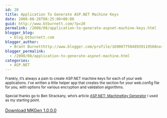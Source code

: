 ```yaml
---
id: 20
title: Application To Generate ASP.NET Machine Keys
date: 2008-08-26T08:25:00+00:00
guid: http://www.btburnett.com/?p=20
permalink: /2008/08/application-to-generate-aspnet-machine-keys.html
blogger_blog:
  - blog.btburnett.com
blogger_author:
  - Brant Burnetthttp://www.blogger.com/profile/16900775048939119568noreply@blogger.com
blogger_permalink:
  - /2008/08/application-to-generate-aspnet-machine.html
categories:
  - ASP.NET
---
```

<div>
  <small>Frankly, it&#8217;s always a pain to create ASP.NET machine keys for each of your web applications. I&#8217;ve written a little helper app that creates the <machineKey> section for your web.config file for you, with options for various encryption and validation algorithms.</p>

  <p>
    Special thanks go to Ben Strackany, who&#8217;s article <a href="http://archive.devwebpro.com/devwebpro-39-20061228ASPNETmachineKeyGenerator.html">ASP.NET: MachineKey Generator</a> I used as my starting point.<br /> <big><br /> <a href="http://btburnett.com/downloads/MKGen.1.0.0.0.zip">Download MKGen 1.0.0.0</a></big></small></div>
